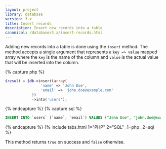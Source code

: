```yaml
---
layout: project
library: database
version: 3.x
title: Insert records
description: Insert new records into a table
canonical: /database/4.x/insert-records.html
---
```


Adding new records into a table is done using the `insert` method. 
The method accepts a single argument that represents a `key => value` mapped array
where the `key` is the name of the column and `value` is the actual value that 
will be inserted into the column.

{% capture php %}
```php
$result = $db->insert(array(
                'name' => 'John Doe',
                'email' => 'john.doe@example.com'
            ))
            ->into('users');
```
{% endcapture %}
{% capture sql %}
```sql
INSERT INTO `users` (`name`, `email`) VALUES ("John Doe", "john.doe@example.com")
```
{% endcapture %}
{% include tabs.html 1="PHP" 2="SQL" _1=php _2=sql %}

This method returns `true` on success and `false` otherwise.
 